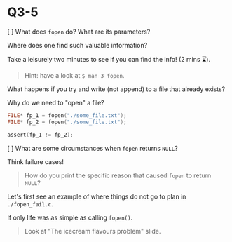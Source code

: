 Q3-5
==========================================

[ ] What does `fopen` do? What are its parameters?

Where does one find such valuable information?

Take a leisurely two minutes to see if you can find the info! (2 mins ⌛).

> Hint: have a look at `$ man 3 fopen`.

What happens if you try and write (not append) to a file that already exists?

Why do we need to "open" a file?

```c
FILE* fp_1 = fopen("./some_file.txt");
FILE* fp_2 = fopen("./some_file.txt");

assert(fp_1 != fp_2);
```

[ ] What are some circumstances when `fopen` returns `NULL`?

Think failure cases!

> How do you print the specific reason that caused `fopen` to return `NULL`?

Let's first see an example of where things do not go to plan
in `./fopen_fail.c`.

If only life was as simple as calling `fopen()`.

> Look at "The icecream flavours problem" slide.
